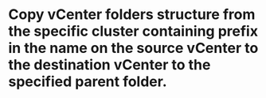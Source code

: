 # Copy vCenter folders structure from the specific cluster containing prefix in the name on the source vCenter to the destination vCenter to the specified parent folder. 
